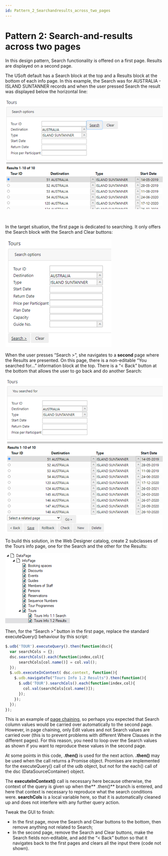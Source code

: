 ```yaml
---
id: Pattern_2_Searchandresults_across_two_pages
---
```


# Pattern 2: Search-and-results across two pages

In this design pattern, Search functionality is offered on a first page. Results are displayed on a second page.

The USoft default has a Search block at the top and a Results block at the bottom of each info page. In this example, the Search was for AUSTRALIA - ISLAND SUNTANNER records and when the user pressed Search the result was displayed below the horizontal line:

![](./assets/73739e49-db48-4f0f-9541-3eb6a251a4c6.png)

 

In the target situation, the first page is dedicated to searching. It only offers the Search block with the Search and Clear buttons:

![](./assets/b0241650-9668-44a2-a77d-329eb77ccc4e.png)

When the user presses “Search >”, she navigates to a **second** page where the Results are presented. On this page, there is a non-editable “You searched for...” information block at the top. There is a “< Back” button at the bottom that allows the user to go back and do another Search:

![](./assets/92035a7c-d985-43dc-b208-e5a60f2291b4.png)

To build this solution, in the Web Designer catalog, create 2 subclasses of the Tours info page, one for the Search and the other for the Results:

![](./assets/9b5a98a0-8aea-4d38-b75f-7e4b4a062f21.png)

Then, for the “Search >” button in the first page, replace the standard executeQuery() behaviour by this script:

```js
$.udb('TOUR').executeQuery().then(function(dsc){
  var searchCols = {};   
  dsc.searchCols().each(function(index,col){
      searchCols[col.name()] = col.val();
  });
  $.udb.executeInContext( dsc.context, function(){
    $.udb.navigateTo("Tours Info 1.2 Results").then(function(){
      $.udb('TOUR').searchCols().each(function(index,col){
        col.val(searchCols[col.name()]);
      });
    });
  });
});
```

This is an example of [page chaining](/docs/Web_and_app_UIs/Navigation_between_web_pages/Page_chaining.md), so perhaps you expected that Search column values would be carried over automatically to the second page. However, in page chaining, only Edit values and not Search values are carried over (this is to prevent problems with different Where Clauses in the different pages). For this reason, you need to loop over the Search values as shown if you want to reproduce these values in the second page.

At some points in this code, **.then()** is used for the next action. **.then()** may be used when the call returns a Promise object. Promises are implemented for the executeQuery() call of the udb object, but not for the each() call of the dsc (DataSourceContainer) object.

The **executeInContext()** call is necessary here because otherwise, the context of the query is given up when the** .then()** branch is entered, and here that context is necessary to reproduce what the search conditions were. **searchCols** is a local variable here, so that it is automatically cleaned up and does not interfere with any further query action.

Tweak the GUI to finish:

- In the first page, move the Search and Clear buttons to the bottom, then remove anything not related to Search;
- In the second page, remove the Search and Clear buttons, make the Search fields non-editable, and add the “< Back” button so that it navigates back to the first pages and clears all the input there (code not shown).